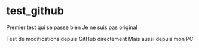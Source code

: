 # test_github
Premier test qui se passe bien
Je ne suis pas original

Test de modifications depuis GitHub directement
Mais aussi depuis mon PC